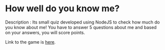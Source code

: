 
# How well do you know me?

Description : Its small quiz developed using NodeJS to check how much do you know about me! You have to answer 5 questions about me and based on your answers, you will score points.

Link to the game is [here](https://replit.com/@RomaBulani/markOne?embed=1&output=1#index.js).
